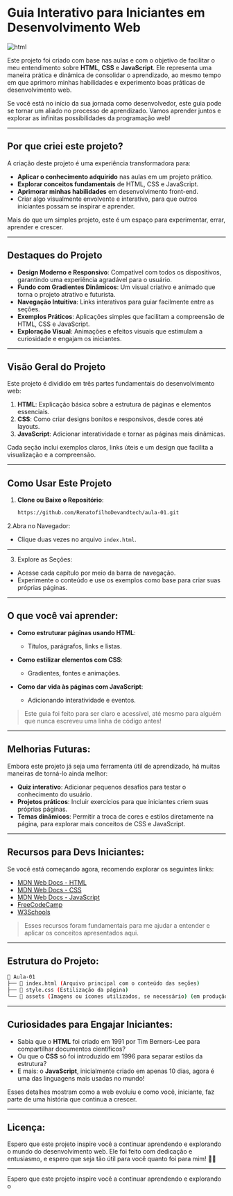 # Guia Interativo para Iniciantes em Desenvolvimento Web
![html](https://github.com/user-attachments/assets/a98eedbc-4c26-4782-81a2-22883e131ba0)


Este projeto foi criado com base nas aulas e com o objetivo de facilitar o meu entendimento sobre **HTML**, **CSS** e **JavaScript**. Ele representa uma maneira prática e dinâmica de consolidar o aprendizado, ao mesmo tempo em que aprimoro minhas habilidades e experimento boas práticas de desenvolvimento web.

Se você está no início da sua jornada como desenvolvedor, este guia pode se tornar um aliado no processo de aprendizado. Vamos aprender juntos e explorar as infinitas possibilidades da programação web!

---

## **Por que criei este projeto?**

A criação deste projeto é uma experiência transformadora para:
- **Aplicar o conhecimento adquirido** nas aulas em um projeto prático.
- **Explorar conceitos fundamentais** de HTML, CSS e JavaScript.
- **Aprimorar minhas habilidades** em desenvolvimento front-end.
- Criar algo visualmente envolvente e interativo, para que outros iniciantes possam se inspirar e aprender.

Mais do que um simples projeto, este é um espaço para experimentar, errar, aprender e crescer.

---

## **Destaques do Projeto**

- **Design Moderno e Responsivo**: Compatível com todos os dispositivos, garantindo uma experiência agradável para o usuário.
- **Fundo com Gradientes Dinâmicos**: Um visual criativo e animado que torna o projeto atrativo e futurista.
- **Navegação Intuitiva**: Links interativos para guiar facilmente entre as seções.
- **Exemplos Práticos**: Aplicações simples que facilitam a compreensão de HTML, CSS e JavaScript.
- **Exploração Visual**: Animações e efeitos visuais que estimulam a curiosidade e engajam os iniciantes.

---

## **Visão Geral do Projeto**

Este projeto é dividido em três partes fundamentais do desenvolvimento web:
1. **HTML**: Explicação básica sobre a estrutura de páginas e elementos essenciais.
2. **CSS**: Como criar designs bonitos e responsivos, desde cores até layouts.
3. **JavaScript**: Adicionar interatividade e tornar as páginas mais dinâmicas.

Cada seção inclui exemplos claros, links úteis e um design que facilita a visualização e a compreensão.

---

## **Como Usar Este Projeto**

1. **Clone ou Baixe o Repositório**:
   ```bash
   https://github.com/RenatofilhoDevandtech/aula-01.git

2.Abra no Navegador:

- Clique duas vezes no arquivo `index.html`.

---
3. Explore as Seções:

- Acesse cada capítulo por meio da barra de navegação.
- Experimente o conteúdo e use os exemplos como base para criar suas próprias páginas.

---

## O que você vai aprender:

- **Como estruturar páginas usando HTML**:
  - Títulos, parágrafos, links e listas.
  
- **Como estilizar elementos com CSS**:
  - Gradientes, fontes e animações.
  
- **Como dar vida às páginas com JavaScript**:
  - Adicionando interatividade e eventos.

> Este guia foi feito para ser claro e acessível, até mesmo para alguém que nunca escreveu uma linha de código antes!

---

## Melhorias Futuras:

Embora este projeto já seja uma ferramenta útil de aprendizado, há muitas maneiras de torná-lo ainda melhor:

- **Quiz interativo**: Adicionar pequenos desafios para testar o conhecimento do usuário.
- **Projetos práticos**: Incluir exercícios para que iniciantes criem suas próprias páginas.
- **Temas dinâmicos**: Permitir a troca de cores e estilos diretamente na página, para explorar mais conceitos de CSS e JavaScript.

---

## Recursos para Devs Iniciantes:

Se você está começando agora, recomendo explorar os seguintes links:
- [MDN Web Docs - HTML](https://developer.mozilla.org/pt-BR/docs/Web/HTML)
- [MDN Web Docs - CSS](https://developer.mozilla.org/pt-BR/docs/Web/CSS)
- [MDN Web Docs - JavaScript](https://developer.mozilla.org/pt-BR/docs/Web/JavaScript)
- [FreeCodeCamp](https://www.freecodecamp.org/portuguese/)
- [W3Schools](https://www.w3schools.com/)

> Esses recursos foram fundamentais para me ajudar a entender e aplicar os conceitos apresentados aqui.

---

## Estrutura do Projeto:
 ```bash
📁 Aula-01 
├── 📄 index.html (Arquivo principal com o conteúdo das seções) 
├── 📄 style.css (Estilização da página) 
└── 📁 assets (Imagens ou ícones utilizados, se necessário) (em produção )
 ```
---

## Curiosidades para Engajar Iniciantes:

- Sabia que o **HTML** foi criado em 1991 por Tim Berners-Lee para compartilhar documentos científicos?  
- Ou que o **CSS** só foi introduzido em 1996 para separar estilos da estrutura?  
- E mais: o **JavaScript**, inicialmente criado em apenas 10 dias, agora é uma das linguagens mais usadas no mundo!

Esses detalhes mostram como a web evoluiu e como você, iniciante, faz parte de uma história que continua a crescer.

---

## Licença:

Espero que este projeto inspire você a continuar aprendendo e explorando o mundo do desenvolvimento web. Ele foi feito com dedicação e entusiasmo, e espero que seja tão útil para você quanto foi para mim! 🚀✨

---

Espero que este projeto inspire você a continuar aprendendo e explorando o


